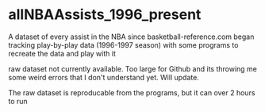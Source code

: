 # allNBAAssists_1996_present
A dataset of every assist in the NBA since basketball-reference.com began tracking play-by-play data (1996-1997 season) with some programs to recreate the data and play with it

raw dataset not currently available. Too large for Github and its throwing me some weird errors that I don't understand yet. Will update.

The raw dataset is reproducable from the programs, but it can over 2 hours to run
